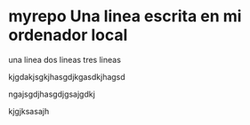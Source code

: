 # myrepo Una linea escrita en mi ordenador local
una linea
dos lineas 
tres lineas

kjgdakjsgkjhasgdjkgasdkjhagsd

ngajsgdjhasgdjgsajgdkj

kjgjksasajh